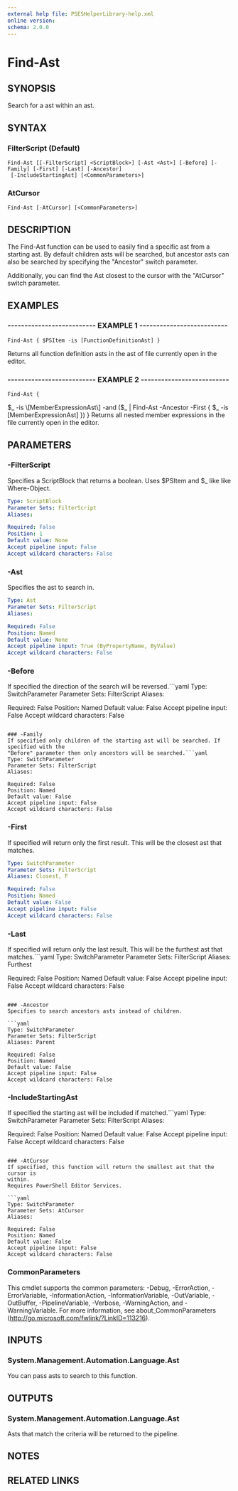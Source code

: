 ```yaml
---
external help file: PSESHelperLibrary-help.xml
online version: 
schema: 2.0.0
---
```


# Find-Ast

## SYNOPSIS
Search for a ast within an ast.

## SYNTAX

### FilterScript (Default)
```
Find-Ast [[-FilterScript] <ScriptBlock>] [-Ast <Ast>] [-Before] [-Family] [-First] [-Last] [-Ancestor]
 [-IncludeStartingAst] [<CommonParameters>]
```

### AtCursor
```
Find-Ast [-AtCursor] [<CommonParameters>]
```

## DESCRIPTION
The Find-Ast function can be used to easily find a specific ast from a starting
ast. 
By default children asts will be searched, but ancestor asts can also be
searched by specifying the "Ancestor" switch parameter.

Additionally, you can find the Ast closest to the cursor with the "AtCursor" switch
parameter.

## EXAMPLES

### -------------------------- EXAMPLE 1 --------------------------
```
Find-Ast { $PSItem -is [FunctionDefinitionAst] }
```

Returns all function definition asts in the ast of file currently open in the editor.

### -------------------------- EXAMPLE 2 --------------------------
```
Find-Ast {
```

$_ -is \[MemberExpressionAst\] -and
    ($_ | Find-Ast -Ancestor -First { $_ -is \[MemberExpressionAst\] })
}
Returns all nested member expressions in the file currently open in the editor.

## PARAMETERS

### -FilterScript
Specifies a ScriptBlock that returns a boolean.
Uses $PSItem and $_ like
like Where-Object.

```yaml
Type: ScriptBlock
Parameter Sets: FilterScript
Aliases: 

Required: False
Position: 1
Default value: None
Accept pipeline input: False
Accept wildcard characters: False
```

### -Ast
Specifies the ast to search in.

```yaml
Type: Ast
Parameter Sets: FilterScript
Aliases: 

Required: False
Position: Named
Default value: None
Accept pipeline input: True (ByPropertyName, ByValue)
Accept wildcard characters: False
```

### -Before
If specified the direction of the search will be reversed.```yaml
Type: SwitchParameter
Parameter Sets: FilterScript
Aliases: 

Required: False
Position: Named
Default value: False
Accept pipeline input: False
Accept wildcard characters: False
```

### -Family
If specified only children of the starting ast will be searched. If specified with the
"Before" parameter then only ancestors will be searched.```yaml
Type: SwitchParameter
Parameter Sets: FilterScript
Aliases: 

Required: False
Position: Named
Default value: False
Accept pipeline input: False
Accept wildcard characters: False
```

### -First
If specified will return only the first result.
This will be the closest
ast that matches.

```yaml
Type: SwitchParameter
Parameter Sets: FilterScript
Aliases: Closest, F

Required: False
Position: Named
Default value: False
Accept pipeline input: False
Accept wildcard characters: False
```

### -Last
If specified will return only the last result. This will be the furthest
ast that matches.```yaml
Type: SwitchParameter
Parameter Sets: FilterScript
Aliases: Furthest

Required: False
Position: Named
Default value: False
Accept pipeline input: False
Accept wildcard characters: False
```

### -Ancestor
Specifies to search ancestors asts instead of children.

```yaml
Type: SwitchParameter
Parameter Sets: FilterScript
Aliases: Parent

Required: False
Position: Named
Default value: False
Accept pipeline input: False
Accept wildcard characters: False
```

### -IncludeStartingAst
If specified the starting ast will be included if matched.```yaml
Type: SwitchParameter
Parameter Sets: FilterScript
Aliases: 

Required: False
Position: Named
Default value: False
Accept pipeline input: False
Accept wildcard characters: False
```

### -AtCursor
If specified, this function will return the smallest ast that the cursor is
within.
Requires PowerShell Editor Services.

```yaml
Type: SwitchParameter
Parameter Sets: AtCursor
Aliases: 

Required: False
Position: Named
Default value: False
Accept pipeline input: False
Accept wildcard characters: False
```

### CommonParameters
This cmdlet supports the common parameters: -Debug, -ErrorAction, -ErrorVariable, -InformationAction, -InformationVariable, -OutVariable, -OutBuffer, -PipelineVariable, -Verbose, -WarningAction, and -WarningVariable. For more information, see about_CommonParameters (http://go.microsoft.com/fwlink/?LinkID=113216).

## INPUTS

### System.Management.Automation.Language.Ast
You can pass asts to search to this function.

## OUTPUTS

### System.Management.Automation.Language.Ast
Asts that match the criteria will be returned to the pipeline.

## NOTES

## RELATED LINKS

